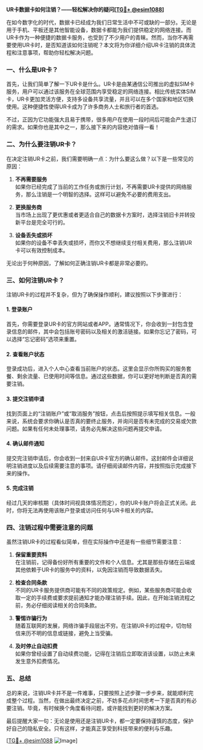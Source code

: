 **UR卡数据卡如何注销？——轻松解决你的疑问[[TG💪+ @esim1088](https://t.me/s/esim1088)]**

在如今数字化的时代，数据卡已经成为我们日常生活中不可或缺的一部分。无论是用于手机、平板还是其他智能设备，数据卡都能为我们提供稳定的网络连接。而UR卡作为一种便捷的数据卡服务，也受到了不少用户的青睐。然而，当你不再需要使用UR卡时，是否知道该如何注销呢？本文将为你详细介绍UR卡注销的具体流程和注意事项，帮助你轻松解决问题。

### 一、什么是UR卡？

首先，让我们简单了解一下UR卡是什么。UR卡是由某通信公司推出的虚拟SIM卡服务，用户可以通过该服务在全球范围内享受稳定的网络连接。相比传统实体SIM卡，UR卡更加灵活方便，支持多设备共享流量，并且可以在多个国家和地区切换使用。这种便捷性使得UR卡成为了许多商务人士和旅行者的首选。

不过，正因为它功能强大且易于携带，很多用户在使用一段时间后可能会产生退订的需求。如果你也是其中之一，那么接下来的内容绝对值得一看！

### 二、为什么要注销UR卡？

在决定注销UR卡之前，我们需要明确一点：为什么要这么做？以下是一些常见的原因：

1. **不再需要服务**  
   如果你已经完成了当前的工作任务或旅行计划，不再需要UR卡提供的网络服务，那么注销是一个明智的选择。这样可以避免不必要的费用支出。

2. **更换服务商**  
   当市场上出现了更优惠或者更适合自己的数据卡方案时，选择注销旧卡并转投新平台是完全可行的。

3. **设备丢失或损坏**  
   如果你的设备不幸丢失或损坏，而你又不想继续支付相关费用，那么注销UR卡可以有效控制成本。

无论出于何种原因，了解如何正确注销UR卡都是非常必要的。

### 三、如何注销UR卡？

注销UR卡的过程并不复杂，但为了确保操作顺利，建议按照以下步骤进行：

#### 1. 登录账户
首先，你需要登录UR卡的官方网站或者APP。通常情况下，你会收到一封包含登录信息的邮件，其中会包括账号密码以及相关的激活链接。如果你忘记了密码，可以选择“忘记密码”选项来重置。

#### 2. 查看账户状态
登录成功后，进入个人中心查看当前账户的状态。这里会显示你所购买的服务套餐、剩余流量、已使用时间等信息。通过这些数据，你可以更好地判断是否真的需要注销。

#### 3. 提交注销申请
找到页面上的“注销账户”或“取消服务”按钮，点击后按照提示填写相关信息。一般来说，系统会要求你确认是否真的要终止服务，并询问是否有未完成的交易或欠款问题。如果有任何未处理事项，请务必先解决这些问题再提交申请。

#### 4. 确认邮件通知
提交完注销申请后，你会收到一封来自UR卡官方的确认邮件。这封邮件会详细说明注销进度以及后续需要注意的事项。请仔细阅读邮件内容，并按照指示完成接下来的操作。

#### 5. 完成注销
经过几天的审核期（具体时间视具体情况而定），你的UR卡账户将会正式关闭。此时，你将无法再使用该账户登录或访问任何与UR卡相关的内容。

### 四、注销过程中需要注意的问题

虽然注销UR卡的过程看似简单，但在实际操作中还是有一些细节需要注意：

1. **保留重要资料**  
   在注销前，记得备份好所有重要的文件和个人信息。尤其是那些存储在云端或其他依赖于UR卡的服务中的资料，以免因注销而导致数据丢失。

2. **检查合同条款**  
   不同的UR卡服务提供商可能有不同的政策规定。例如，某些服务商可能会收取一定的手续费或要求提前通知才能办理注销手续。因此，在开始注销流程之前，务必仔细阅读相关的合同条款。

3. **警惕诈骗行为**  
   随着互联网的发展，网络诈骗手段层出不穷。在注销UR卡的过程中，切勿轻信来历不明的信息或链接，避免上当受骗。

4. **及时停止自动扣费**  
   如果你曾经设置了自动续费功能，记得在注销后立即取消该设置，以防止未来发生意外扣费情况。

### 五、总结

总的来说，注销UR卡并不是一件难事，只要按照上述步骤一步步来，就能顺利完成整个过程。当然，在做出最终决定之前，不妨多花点时间思考一下是否真的有必要注销。毕竟，有时候换个角度看待问题，或许能找到更好的解决方案。

最后提醒大家一句：无论是使用还是注销UR卡，都一定要保持谨慎的态度，保护好自己的隐私安全。只有这样，才能真正享受到科技带来的便利与乐趣。

[[TG💪+ @esim1088](https://t.me/s/esim1088) ![Image](https://i.postimg.cc/4NQfJmqS/Snipaste-2025-05-13-00-14-12.png)]